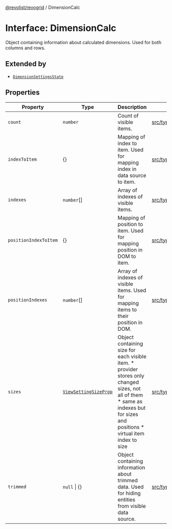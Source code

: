 [@revolist/revogrid](README.md) / DimensionCalc

# Interface: DimensionCalc

Object containing information about calculated dimensions.
Used for both columns and rows.

## Extended by

- [`DimensionSettingsState`](Interface.DimensionSettingsState.md)

## Properties

| Property | Type | Description | Defined in |
| ------ | ------ | ------ | ------ |
| `count` | `number` | Count of visible items. | [src/types/interfaces.ts:601](https://github.com/revolist/revogrid/blob/541ed3c2070ab701e47c29bb6172b17d19a08816/src/types/interfaces.ts#L601) |
| `indexToItem` | \{\} | Mapping of index to item. Used for mapping index in data source to item. | [src/types/interfaces.ts:624](https://github.com/revolist/revogrid/blob/541ed3c2070ab701e47c29bb6172b17d19a08816/src/types/interfaces.ts#L624) |
| `indexes` | `number`[] | Array of indexes of visible items. | [src/types/interfaces.ts:596](https://github.com/revolist/revogrid/blob/541ed3c2070ab701e47c29bb6172b17d19a08816/src/types/interfaces.ts#L596) |
| `positionIndexToItem` | \{\} | Mapping of position to item. Used for mapping position in DOM to item. | [src/types/interfaces.ts:613](https://github.com/revolist/revogrid/blob/541ed3c2070ab701e47c29bb6172b17d19a08816/src/types/interfaces.ts#L613) |
| `positionIndexes` | `number`[] | Array of indexes of visible items. Used for mapping items to their position in DOM. | [src/types/interfaces.ts:607](https://github.com/revolist/revogrid/blob/541ed3c2070ab701e47c29bb6172b17d19a08816/src/types/interfaces.ts#L607) |
| `sizes` | [`ViewSettingSizeProp`](TypeAlias.ViewSettingSizeProp.md) | Object containing size for each visible item. * provider stores only changed sizes, not all of them * same as indexes but for sizes and positions * virtual item index to size | [src/types/interfaces.ts:643](https://github.com/revolist/revogrid/blob/541ed3c2070ab701e47c29bb6172b17d19a08816/src/types/interfaces.ts#L643) |
| `trimmed` | `null` \| \{\} | Object containing information about trimmed data. Used for hiding entities from visible data source. | [src/types/interfaces.ts:635](https://github.com/revolist/revogrid/blob/541ed3c2070ab701e47c29bb6172b17d19a08816/src/types/interfaces.ts#L635) |

